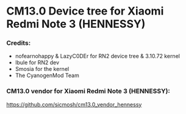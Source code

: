 # CM13.0 Device tree for Xiaomi Redmi Note 3 (HENNESSY)


### Credits:
  - nofearnohappy & LazyC0DEr for RN2 device tree & 3.10.72 kernel
  - lbule for RN2 dev
  - Smosia for the kernel
  - The CyanogenMod Team

### CM13.0 vendor for Xiaomi Redmi Note 3 (HENNESSY):

https://github.com/sicmosh/cm13.0_vendor_hennessy
